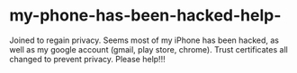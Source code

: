 # my-phone-has-been-hacked-help-
Joined to regain privacy. Seems most of my iPhone has been hacked, as well as my google account (gmail, play store, chrome). Trust certificates all changed to prevent privacy. Please help!!!
